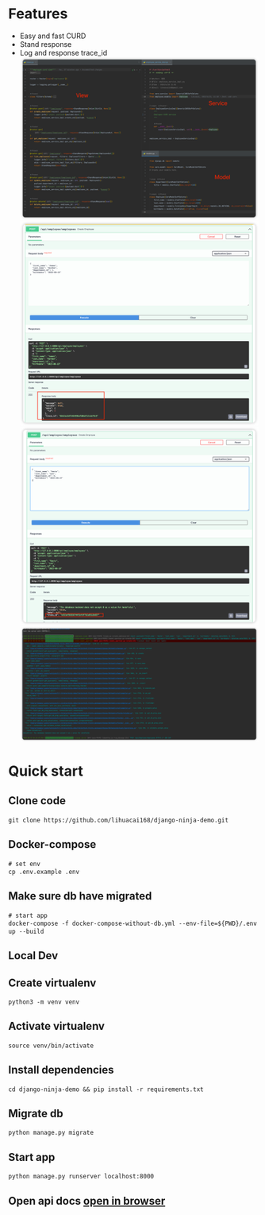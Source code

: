 # Features
- Easy and fast CURD
- Stand response
- Log and response trace_id
![easy_and_fast_crud](assets/easy_and_fast_crud.png)
![stand_response](assets/stand_response.png)
![response_trace_id](assets/response_trace_id.png)
![log_trace_id](assets/log_trace_id.png)


# Quick start
## Clone code
`git clone https://github.com/lihuacai168/django-ninja-demo.git`


## Docker-compose

```shell
# set env
cp .env.example .env
```

## Make sure db have migrated
    
```shell
# start app
docker-compose -f docker-compose-without-db.yml --env-file=${PWD}/.env up --build
```


## Local Dev

## Create virtualenv
```
python3 -m venv venv
```

## Activate virtualenv
```
source venv/bin/activate
```

## Install dependencies
```
cd django-ninja-demo && pip install -r requirements.txt
```

## Migrate db
```
python manage.py migrate
```

## Start app
```
python manage.py runserver localhost:8000
```

## Open api docs [open in browser](http://localhost:8000/api/docs)

